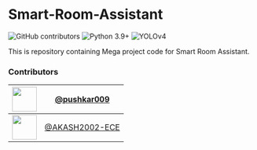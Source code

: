 # Smart-Room-Assistant

![GitHub contributors](https://img.shields.io/github/contributors/pushkar009/Smart-Room-Assistant)
![Python 3.9+](https://img.shields.io/badge/Python-v3.9%2B-blue)
![YOLOv4](https://img.shields.io/badge/YOLO-v4-green)
<!--[![License](http://img.shields.io/:license-apache-blue.svg)](http://www.apache.org/licenses/LICENSE-2.0.html)-->


This is repository containing Mega project code for Smart Room Assistant. 

### Contributors
| <img src="https://avatars.githubusercontent.com/u/77531465?v=4" width="50"> | [@pushkar009](https://github.com/pushkar009) |  
|--------|------|  
| <img src="https://github.com/user-attachments/assets/50159a96-17d5-4f8a-b4a0-fd5d6b33b490" width="50"> | [@AKASH2002-ECE](https://github.com/AKASH2002-ECE) |  

